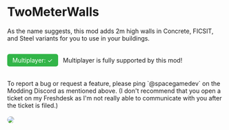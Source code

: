 # TwoMeterWalls
 
As the name suggests, this mod adds 2m high walls in Concrete, FICSIT, and Steel variants for you to use in your buildings.

<p style="display: inline-block;  text-decoration: none; color: #ffffff; background-color: #32b548; padding: 6px 12px 6px 12px; border-radius: 5px;">Multiplayer: ✓</p> &nbsp Multiplayer is fully supported by this mod!
<br><br>
To report a bug or request a feature, please ping `@spacegamedev` on the Modding Discord as mentioned above. (I don't recommend that you open a ticket on my Freshdesk as I'm not really able to communicate with you after the ticket is filed.)
<br><br>
<img src="https://assets.spacegamedev.com/images/webp/satisfactory-modding/2mWalls.webp" style="border-radius: 0.5rem;">
